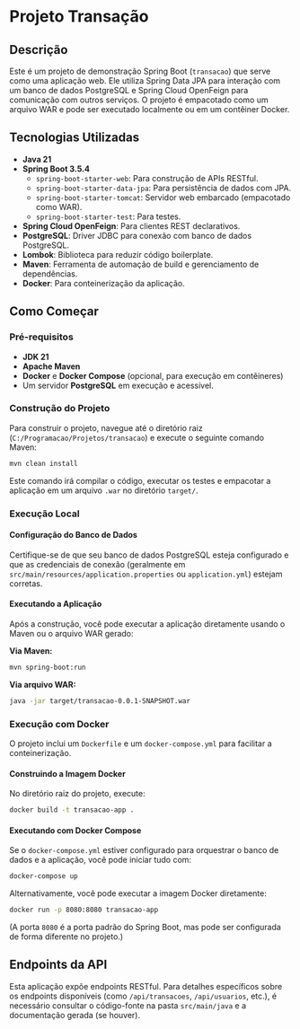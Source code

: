 # Projeto Transação

## Descrição
Este é um projeto de demonstração Spring Boot (`transacao`) que serve como uma aplicação web. Ele utiliza Spring Data JPA para interação com um banco de dados PostgreSQL e Spring Cloud OpenFeign para comunicação com outros serviços. O projeto é empacotado como um arquivo WAR e pode ser executado localmente ou em um contêiner Docker.

## Tecnologias Utilizadas
*   **Java 21**
*   **Spring Boot 3.5.4**
    *   `spring-boot-starter-web`: Para construção de APIs RESTful.
    *   `spring-boot-starter-data-jpa`: Para persistência de dados com JPA.
    *   `spring-boot-starter-tomcat`: Servidor web embarcado (empacotado como WAR).
    *   `spring-boot-starter-test`: Para testes.
*   **Spring Cloud OpenFeign**: Para clientes REST declarativos.
*   **PostgreSQL**: Driver JDBC para conexão com banco de dados PostgreSQL.
*   **Lombok**: Biblioteca para reduzir código boilerplate.
*   **Maven**: Ferramenta de automação de build e gerenciamento de dependências.
*   **Docker**: Para conteinerização da aplicação.

## Como Começar

### Pré-requisitos
*   **JDK 21**
*   **Apache Maven**
*   **Docker** e **Docker Compose** (opcional, para execução em contêineres)
*   Um servidor **PostgreSQL** em execução e acessível.

### Construção do Projeto
Para construir o projeto, navegue até o diretório raiz (`C:/Programacao/Projetos/transacao`) e execute o seguinte comando Maven:
```bash
mvn clean install
```
Este comando irá compilar o código, executar os testes e empacotar a aplicação em um arquivo `.war` no diretório `target/`.

### Execução Local

#### Configuração do Banco de Dados
Certifique-se de que seu banco de dados PostgreSQL esteja configurado e que as credenciais de conexão (geralmente em `src/main/resources/application.properties` ou `application.yml`) estejam corretas.

#### Executando a Aplicação
Após a construção, você pode executar a aplicação diretamente usando o Maven ou o arquivo WAR gerado:

**Via Maven:**
```bash
mvn spring-boot:run
```

**Via arquivo WAR:**
```bash
java -jar target/transacao-0.0.1-SNAPSHOT.war
```

### Execução com Docker
O projeto inclui um `Dockerfile` e um `docker-compose.yml` para facilitar a conteinerização.

#### Construindo a Imagem Docker
No diretório raiz do projeto, execute:
```bash
docker build -t transacao-app .
```

#### Executando com Docker Compose
Se o `docker-compose.yml` estiver configurado para orquestrar o banco de dados e a aplicação, você pode iniciar tudo com:
```bash
docker-compose up
```
Alternativamente, você pode executar a imagem Docker diretamente:
```bash
docker run -p 8080:8080 transacao-app
```
(A porta `8080` é a porta padrão do Spring Boot, mas pode ser configurada de forma diferente no projeto.)

## Endpoints da API
Esta aplicação expõe endpoints RESTful. Para detalhes específicos sobre os endpoints disponíveis (como `/api/transacoes`, `/api/usuarios`, etc.), é necessário consultar o código-fonte na pasta `src/main/java` e a documentação gerada (se houver).